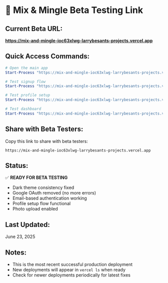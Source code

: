 # 🚀 Mix & Mingle Beta Testing Link

## Current Beta URL:

**https://mix-and-mingle-ioc63xlwg-larrybesants-projects.vercel.app**

## Quick Access Commands:

```powershell
# Open the main app
Start-Process "https://mix-and-mingle-ioc63xlwg-larrybesants-projects.vercel.app"

# Test signup flow
Start-Process "https://mix-and-mingle-ioc63xlwg-larrybesants-projects.vercel.app/signup"

# Test profile setup
Start-Process "https://mix-and-mingle-ioc63xlwg-larrybesants-projects.vercel.app/setup-profile"

# Test dashboard
Start-Process "https://mix-and-mingle-ioc63xlwg-larrybesants-projects.vercel.app/dashboard"
```

## Share with Beta Testers:

Copy this link to share with beta testers:

```
https://mix-and-mingle-ioc63xlwg-larrybesants-projects.vercel.app
```

## Status:

✅ **READY FOR BETA TESTING**

- Dark theme consistency fixed
- Google OAuth removed (no more errors)
- Email-based authentication working
- Profile setup flow functional
- Photo upload enabled

## Last Updated:

June 23, 2025

## Notes:

- This is the most recent successful production deployment
- New deployments will appear in `vercel ls` when ready
- Check for newer deployments periodically for latest fixes
